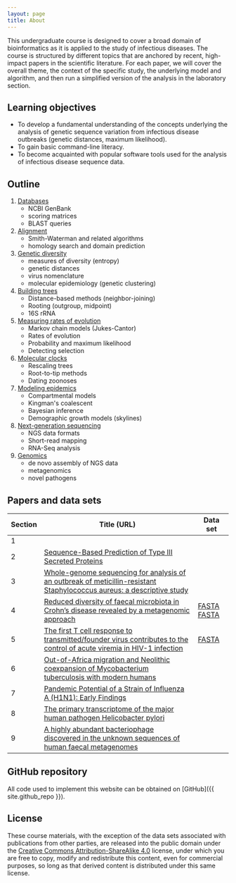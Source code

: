 ```yaml
---
layout: page
title: About
---
```


This undergraduate course is designed to cover a broad domain of bioinformatics as it is applied to the study of infectious diseases.  The course is structured by different topics that are anchored by recent, high-impact papers in the scientific literature.  For each paper, we will cover the overall theme, the context of the specific study, the underlying model and algorithm, and then run a simplified version of the analysis in the laboratory section.


## Learning objectives
* To develop a fundamental understanding of the concepts underlying the analysis of genetic sequence variation from infectious disease outbreaks (genetic distances, maximum likelihood).
* To gain basic command-line literacy.
* To become acquainted with popular software tools used for the analysis of infectious disease sequence data.

## Outline
1. [Databases](Databases.md)
   * NCBI GenBank
   * scoring matrices
   * BLAST queries
2. [Alignment](Alignment.md)
   * Smith-Waterman and related algorithms
   * homology search and domain prediction
3. [Genetic diversity](Clustering.md)
   * measures of diversity (entropy)
   * genetic distances
   * virus nomenclature
   * molecular epidemiology (genetic clustering)
4. [Building trees](Trees.md)
   * Distance-based methods (neighbor-joining)
   * Rooting (outgroup, midpoint)
   * 16S rRNA
5. [Measuring rates of evolution](Rates.md)
   * Markov chain models (Jukes-Cantor)
   * Rates of evolution
   * Probability and maximum likelihood
   * Detecting selection
6. [Molecular clocks](Clocks.md)
   * Rescaling trees
   * Root-to-tip methods
   * Dating zoonoses
7. [Modeling epidemics](Models.md)
   * Compartmental models
   * Kingman's coalescent
   * Bayesian inference
   * Demographic growth models (skylines)
8. [Next-generation sequencing](NGS.md)
   * NGS data formats
   * Short-read mapping
   * RNA-Seq analysis
9. [Genomics](Ecology.md)
   * de novo assembly of NGS data
   * metagenomics
   * novel pathogens


## Papers and data sets

| Section | Title (URL) | Data set |
|---------|-------------|----------|
| 1       |             |          |
| 2       | [Sequence-Based Prediction of Type III Secreted Proteins](http://journals.plos.org/plospathogens/article?id=10.1371/journal.ppat.1000376)   |          |
| 3 | [Whole-genome sequencing for analysis of an outbreak of meticillin-resistant Staphylococcus aureus: a descriptive study](https://www.sciencedirect.com/science/article/pii/S1473309912702773) |  |
| 4 | [Reduced diversity of faecal microbiota in Crohn’s disease revealed by a metagenomic approach](https://gut.bmj.com/content/gutjnl/55/2/205.full.pdf) | [FASTA](data/Manichanh-Crohns.fa) [FASTA](data/Manichanh-healthy.fa) |
| 5 | [The first T cell response to transmitted/founder virus contributes to the control of acute viremia in HIV-1 infection](http://jem.rupress.org/content/206/6/1253.full) | [FASTA](data/Fraser.gb) |
| 6 | [Out-of-Africa migration and Neolithic coexpansion of Mycobacterium tuberculosis with modern humans](https://www.nature.com/articles/ng.2744) |  |
| 7 | [Pandemic Potential of a Strain of Influenza A (H1N1): Early Findings](http://science.sciencemag.org/content/sci/early/2009/05/14/science.1176062.full.pdf) |   |
| 8 | [The primary transcriptome of the major human pathogen Helicobacter pylori](https://www.nature.com/articles/nature08756) |   |
| 9 | [A highly abundant bacteriophage discovered in the unknown sequences of human faecal metagenomes](https://www.nature.com/articles/ncomms5498) |   |


## GitHub repository

All code used to implement this website can be obtained on [GitHub]({{ site.github_repo }}).

## License

These course materials, with the exception of the data sets associated with publications from other parties, are released into the public domain under the [Creative Commons Attribution-ShareAlike 4.0](https://creativecommons.org/licenses/by-sa/4.0/) license, under which you are free to copy, modify and redistribute this content, even for commercial purposes, so long as that derived content is distributed under this same license.


   
